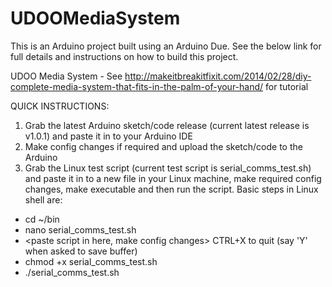 UDOOMediaSystem
===============

This is an Arduino project built using an Arduino Due. See the below link for full details and instructions on how to build this project.

UDOO Media System - See http://makeitbreakitfixit.com/2014/02/28/diy-complete-media-system-that-fits-in-the-palm-of-your-hand/ for tutorial


QUICK INSTRUCTIONS:

1) Grab the latest Arduino sketch/code release (current latest release is v1.0.1) and paste it in to your Arduino IDE
2) Make config changes if required and upload the sketch/code to the Arduino
3) Grab the Linux test script (current test script is serial_comms_test.sh) and paste it in to a new file in your Linux machine, make required config changes, make executable and then run the script. Basic steps in Linux shell are:
  - cd ~/bin
  - nano serial_comms_test.sh
  - <paste script in here, make config changes> CTRL+X to quit (say 'Y' when asked to save buffer)
  - chmod +x serial_comms_test.sh
  - ./serial_comms_test.sh
